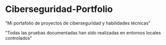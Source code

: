 # Ciberseguridad-Portfolio
"Mi portafolio de proyectos de ciberseguridad y habilidades técnicas"

"Todas las pruebas documentadas han sido realizadas en entornos locales controlados"
